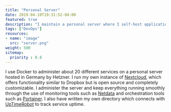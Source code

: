 ```yaml
---
title: "Personal Server"
date: 2019-04-10T19:31:52-04:00
featured: true
description: "I maintain a personal server where I self-host applications such as Nextcloud, Guacamole, and more."
tags: ["DevOps"]
resources:
- name: "image"
  src: "server.png"
weight: 500
sitemap:
  priority : 0.8
---
```


I use Docker to administer about 20 different services on a personal server hosted in Germany by Hetzner. I run my own instance of [Nextcloud](https://nextcloud.com/), which offers functionality similar to Dropbox but is open source and completely customizable. I administer the server and keep everything running smoothly through the use of monitoring tools such as [Netdata](http://my-netdata.io/) and orchestration tools such as [Portainer](https://www.portainer.io/). I also have written my own directory which connects with [UpTimeRobot](https://uptimerobot.com/) to track service uptime.